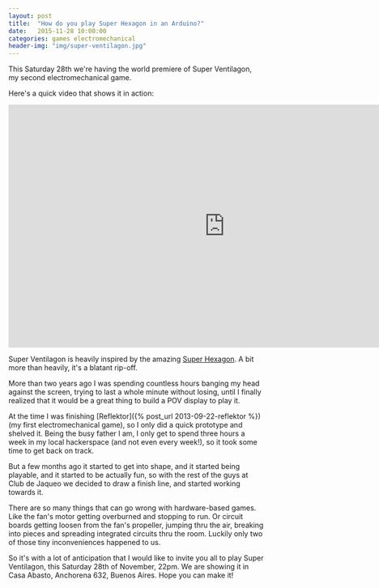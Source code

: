 ```yaml
---
layout: post
title:  "How do you play Super Hexagon in an Arduino?"
date:   2015-11-28 10:00:00
categories: games electromechanical
header-img: "img/super-ventilagon.jpg"
---
```

This Saturday 28th we're having the world premiere of Super Ventilagon, my second electromechanical game.

Here's a quick video that shows it in action:

<iframe width="853" height="480" src="https://www.youtube.com/embed/NlVo3YanlqQ?rel=0&amp;showinfo=0" frameborder="0" allowfullscreen> </iframe>

Super Ventilagon is heavily inspired by the amazing [Super Hexagon](http://superhexagon.com/). A bit more than heavily, it's a blatant rip-off.

More than two years ago I was spending countless hours banging my head against the screen, trying to last a whole minute without losing, until I finally realized that it would be a great thing to build a POV display to play it.

At the time I was finishing [Reflektor]({% post_url 2013-09-22-reflektor %}) (my first electromechanical game), so I only did a quick prototype and shelved it. Being the busy father I am, I only get to spend three hours a week in my local hackerspace (and not even every week!), so it took some time to get back on track.

But a few months ago it started to get into shape, and it started being playable, and it started to be actually fun, so with the rest of the guys at Club de Jaqueo we decided to draw a finish line, and started working towards it.

There are so many things that can go wrong with hardware-based games. Like the fan's motor getting overburned and stopping to run. Or circuit boards getting loosen from the fan's propeller, jumping thru the air, breaking into pieces and spreading integrated circuits thru the room. Luckily only two of those tiny inconveniences happened to us.

So it's with a lot of anticipation that I would like to invite you all to play Super Ventilagon, this Saturday 28th of November, 22pm. We are showing it in Casa Abasto, Anchorena 632, Buenos Aires. Hope you can make it!
